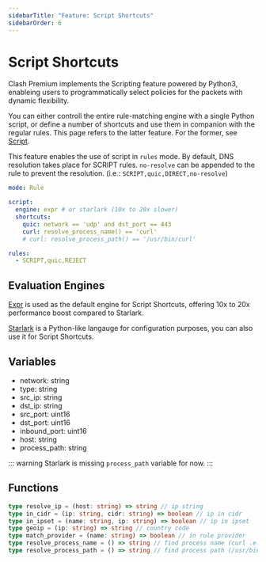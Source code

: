 ```yaml
---
sidebarTitle: "Feature: Script Shortcuts"
sidebarOrder: 6
---
```


# Script Shortcuts

Clash Premium implements the Scripting feature powered by Python3, enableing users to programmatically select policies
for the packets with dynamic flexibility.

You can either controll the entire rule-matching engine with a single Python script, or define a number of shortcuts and
use them in companion with the regular rules. This page refers to the latter feature. For the former,
see [Script](./script.md).

This feature enables the use of script in `rules` mode. By default, DNS resolution takes place for SCRIPT
rules. `no-resolve` can be appended to the rule to prevent the resolution. (i.e.: `SCRIPT,quic,DIRECT,no-resolve`)

```yaml
mode: Rule

script:
  engine: expr # or starlark (10x to 20x slower)
  shortcuts:
    quic: network == 'udp' and dst_port == 443
    curl: resolve_process_name() == 'curl'
    # curl: resolve_process_path() == '/usr/bin/curl'

rules:
  - SCRIPT,quic,REJECT
```

## Evaluation Engines

[Expr](https://expr.medv.io/) is used as the default engine for Script Shortcuts, offering 10x to 20x performance boost
compared to Starlark.

[Starlark](https://github.com/google/starlark-go) is a Python-like langauge for configuration purposes, you can also use
it for Script Shortcuts.

## Variables

- network: string
- type: string
- src_ip: string
- dst_ip: string
- src_port: uint16
- dst_port: uint16
- inbound_port: uint16
- host: string
- process_path: string

::: warning
Starlark is missing `process_path` variable for now.
:::

## Functions

```ts
type resolve_ip = (host: string) => string // ip string
type in_cidr = (ip: string, cidr: string) => boolean // ip in cidr
type in_ipset = (name: string, ip: string) => boolean // ip in ipset
type geoip = (ip: string) => string // country code
type match_provider = (name: string) => boolean // in rule provider
type resolve_process_name = () => string // find process name (curl .e.g)
type resolve_process_path = () => string // find process path (/usr/bin/curl .e.g)
```
